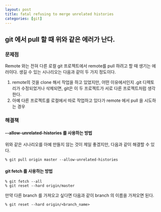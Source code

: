 ```yaml
---
layout: post
title: fatal refusing to merge unrelated histories
categories: [git]
---
```


## git 에서 pull 할 때 위와 같은 에러가 난다.

### 문제점

Remote 와는 전혀 다른 로컬 git 프로젝트에서 remote를 pull 하려고 할 때 생기는 에러이다. 생길 수 있는 시나리오는 다음과 같이 두 가지 정도이다.

1. remote의 것을 clone 해서 작업을 하고 있었지만, 어떤 이유에서인지 .git 디렉토리가 수정되었거나 삭제되면, git은 이 두 프로젝트가 서로 다른 프로젝트처럼 생각한다.
2. 아예 다른 프로젝트를 로컬에서 따로 작업하고 있다가 remote 에서 pull 을 시도하는 경우

### 해결책
#### --allow-unrelated-histories 를 사용하는 방법

위와 같은 시나리오를 아예 만들지 않는 것이 제일 좋겠지만, 다음과 같이 해결할 수 있다.

```
% git pull origin master --allow-unrelated-histories
```

#### git fetch 를 사용하는 방법

```
% git fetch --all
% git reset --hard origin/master
```

만약 다른 branch 를 가져오고 싶다면 다음과 같이 branch 의 이름을 가져오면 된다.

```
% git reset --hard origin/<branch_name>
```


